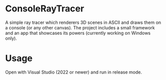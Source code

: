 # ConsoleRayTracer
A simple ray tracer which renderers 3D scenes in ASCII and draws them on a console (or any other canvas). The project includes a small framework and an app that showcases its powers (currently working on Windows only).

# Usage
Open with Visual Studio (2022 or newer) and run in release mode.
